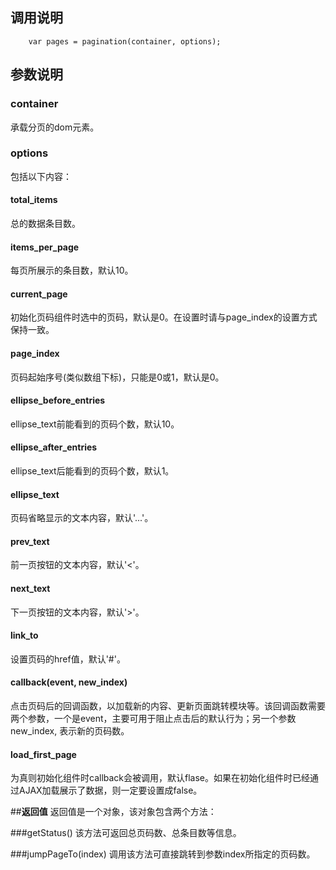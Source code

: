 ## **调用说明**
```
    var pages = pagination(container, options);
```

## **参数说明**

### **container**
承载分页的dom元素。

### **options**
包括以下内容：

#### **total_items**
总的数据条目数。

#### **items_per_page**
每页所展示的条目数，默认10。

#### **current_page**
初始化页码组件时选中的页码，默认是0。在设置时请与page_index的设置方式保持一致。

#### **page_index**
页码起始序号(类似数组下标)，只能是0或1，默认是0。

#### **ellipse_before_entries**
ellipse_text前能看到的页码个数，默认10。

#### **ellipse_after_entries**
ellipse_text后能看到的页码个数，默认1。

#### **ellipse_text**
页码省略显示的文本内容，默认'...'。

#### **prev_text**
前一页按钮的文本内容，默认'&lt;'。

#### **next_text**
下一页按钮的文本内容，默认'&gt;'。

#### **link_to**
设置页码的href值，默认'#'。

#### **callback(event, new_index)**
点击页码后的回调函数，以加载新的内容、更新页面跳转模块等。该回调函数需要两个参数，一个是event，主要可用于阻止点击后的默认行为；另一个参数new_index, 表示新的页码数。

#### **load_first_page**
为真则初始化组件时callback会被调用，默认flase。如果在初始化组件时已经通过AJAX加载展示了数据，则一定要设置成false。

##**返回值**
返回值是一个对象，该对象包含两个方法：

###getStatus()
该方法可返回总页码数、总条目数等信息。

###jumpPageTo(index)
调用该方法可直接跳转到参数index所指定的页码数。
